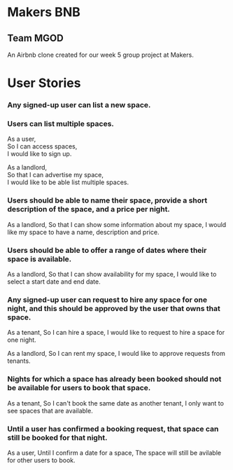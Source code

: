 # Makers BNB
## Team MGOD

An Airbnb clone created for our week 5 group project at Makers.


# User Stories

### Any signed-up user can list a new space.
### Users can list multiple spaces.

As a user,  
So I can access spaces,  
I would like to sign up.

As a landlord,  
So that I can advertise my space,  
I would like to be able list multiple spaces.

### Users should be able to name their space, provide a short description of the space, and a price per night.

As a landlord,
So that I can show some information about my space,
I would like my space to have a name, description and price.

### Users should be able to offer a range of dates where their space is available.

As a landlord,
So that I can show availability for my space,
I would like to select a start date and end date.

### Any signed-up user can request to hire any space for one night, and this should be approved by the user that owns that space.

As a tenant,
So I can hire a space,
I would like to request to hire a space for one night.

As a landlord,
So I can rent my space,
I would like to approve requests from tenants.


### Nights for which a space has already been booked should not be available for users to book that space.

As a tenant,
So I can't book the same date as another tenant,
I only want to see spaces that are available.


### Until a user has confirmed a booking request, that space can still be booked for that night.

As a user, 
Until I confirm a date for a space,
The space will still be avilable for other users to book.





























